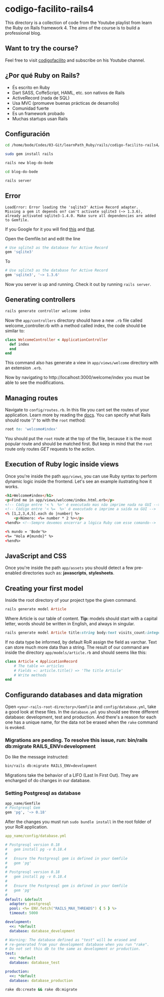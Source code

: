# codigo-facilito-rails4
This directory is a collection of code from the Youtube playlist from learn the Ruby on Rails framework 4. The aims of the course is to build a professional blog.

## Want to try the course?
Feel free to visit [codigofacilito](https://www.youtube.com/watch?v=LMD3P97gXa0&list=PLpOqH6AE0tNiQ-ofrDlbAUSc1r67r_AWv&index=1) and subscribe on his Youtube channel.

## ¿Por qué Ruby on Rails?
* És escrito en Ruby  
* Dart SASS, CoffeScript, HAML, etc. son nativos de Rails  
* ActiveRecord (nada de SQL)  
* Usa MVC (promueve buenas prácticas de desarrollo)  
* Comunidad fuerte  
* Es un framework probado  
* Muchas startups usan Rails  

## Configuración
```bash
cd /home/bode/Codes/03-Git/learnPath_Ruby/rails/codigo-facilito-rails4/RoR_Blog_101

sudo gem install rails

rails new blog-do-bode

cd blog-do-bode

rails server
```

## Error 
```
LoadError: Error loading the 'sqlite3' Active Record adapter.
Missing a gem it depends on? can't activate sqlite3 (~> 1.3.6),
already activated sqlite3-1.4.0. Make sure all dependencies are added to Gemfile.
```

If you Google for it you will find [this](https://github.com/rails/rails/issues/35153) and [that](https://stackoverflow.com/questions/54527277/cant-activate-sqlite3-1-3-6-already-activated-sqlite3-1-4-0/54606137#54606137).

Open the Gemfile.txt and edit the line
```ruby
# Use sqlite3 as the database for Active Record
gem 'sqlite3'
```
To
```ruby
# Use sqlite3 as the database for Active Record
gem 'sqlite3', '~> 1.3.6'
```

Now you server is up and running. Check it out by running `rails server`.

## Generating controllers
```bash
rails generate controller welcome index
```
Now the `app/controllers` directory should have a new `.rb` file called welcome_controller.rb with a method called index, the code should be similar to:
```ruby
class WelcomeController < ApplicationController
  def index
  end
end
```
This command also has generate a view in `app/views/welcome` directory with an extension `.erb`. 

Now by navigating to http://localhost:3000/welcome/index you must be able to see the modifications.

## Managing routes
Navigate to `config/routes.rb`. In this file you cant set the routes of your application. Learn more by reading the [docs](https://guides.rubyonrails.org/routing.html).
You can specify what Rails should route '/' to with the `root` method:
```ruby
root to: 'welcome#index'
```
You should put the `root` route at the top of the file, because it is the most popular route and should be matched first. But keep in mind that the `root` route only routes *GET* requests to the action.

## Execution of Ruby logic inside views
Once you're inside the path `app/views`, you can use Ruby syntax to perform dynamic logic inside the frontend. Let's see an example ilustrating how it works.
```html
<h1>Welcome#index</h1>
<p>Find me in app/views/welcome/index.html.erb</p>
<!-- Código entre '< %  %>' é executado mas não imprime nada na GUI -->
<!-- Código entre '< %=  %>' é executado e imprime a saída na GUI -->
<% [1,2,3,4,5].each do |number| %>
    <p>Número: <%= number * 2 %></p>
<%end%> <!--Sempre devemos encerrar a lógica Ruby com esse comando-->

<% mundo = 'Bode'%>
<%= "Hola #{mundo}" %>
<%end%>
```
## JavaScript and CSS
Once you're inside the path `app/assets` you should detect a few pre-enabled directories such as: __javascripts__, __stylesheets__.

## Creating your first model
Inside the root directory of your project type the given command.
```ruby
rails generate model Article 
```
Where Article is our table of content.
__Tip:__ models should start with a capital letter, words should be written in English, and always in singular.

```ruby
rails generate model Article title:string body:text visits_count:integer 
```
If no data type be informed, by default RoR assign the field as varchar. Text can store much more data than a string.
The result of our command are inside the directory `app/models/article.rb` and should seems like this:
```ruby
class Article < ApplicationRecord
    # The table => articles
    # Fields =: article.title() => 'The title Article'
    # Write methods
end
```
## Configurando databases and data migration
Open `<your-rails-root-directory>/Gemfile` and `config/database.yml`, take a good look at these files.
In the `database.yml` you should see three different database: development, test and production. And there's a reason for each one has a unique name, for the data not be erased when the `rake` command is evoked.

### Migrations are pending. To resolve this issue, run: bin/rails db:migrate RAILS_ENV=development 
Do like the message instructed:
```bash
bin/rails db:migrate RAILS_ENV=development
```
Migrations take the behavior of a LIFO (Last In First Out). They are encharged of do changes in our database.
### Setting Postgresql as database
```bash
app_name/Gemfile
# Postgresql Gem
gem 'pg', '~> 0.18'
```
After the changes you must run `sudo bundle install` in the root folder of your RoR application.
```yaml
app_name/config/database.yml

# Postgresql version 0.18
#   gem install pg -v 0.18.4
#
#   Ensure the Postgresql gem is defined in your Gemfile
#   gem 'pg'
#
# Postgresql version 0.18
#   gem install pg -v 0.18.4
#
#   Ensure the Postgresql gem is defined in your Gemfile
#   gem 'pg'
#
default: &default
  adapter: postgresql
  pool: <%= ENV.fetch("RAILS_MAX_THREADS") { 5 } %>
  timeout: 5000

development:
  <<: *default
  database: database_development

# Warning: The database defined as "test" will be erased and
# re-generated from your development database when you run "rake".
# Do not set this db to the same as development or production.
test:
  <<: *default
  database: database_test

production:
  <<: *default
  database: database_production
```

```bash
rake db:create && rake db:migrate
```
